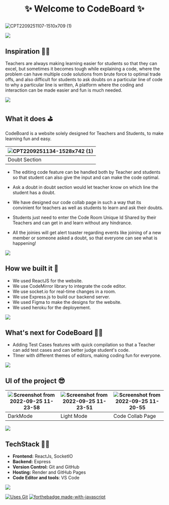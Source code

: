 <h1 align="center">

 ✨ Welcome to CodeBoard  ✨

 </h1>

![CPT2209251107-1510x709 (1)](https://user-images.githubusercontent.com/77020164/192130108-faf3c1e2-2d4b-4e4a-aec1-f9258375d420.gif)


![](https://raw.githubusercontent.com/andreasbm/readme/master/assets/lines/rainbow.png)

## Inspiration 🧑‍🎨
Teachers are always making learning easier for students so that they can excel, but sometimes it becomes tough while explaining a code, where the problem can have multiple code solutions from brute force to optimal trade offs, and also difficult for students to ask doubts on a particular line of code to why a particular line is written, A platform where the coding and interaction can be made easier and fun is much needed.

![](https://raw.githubusercontent.com/andreasbm/readme/master/assets/lines/rainbow.png)

## What it does ⛳
CodeBoard is a website solely designed for Teachers and Students, to make learning fun and easy.

| ![CPT2209251134-1528x742 (1)](https://user-images.githubusercontent.com/77020164/192130645-a8a279c3-8605-49af-9a1a-e29ebd9c2d5d.gif)
|-|
| Doubt Section |

* The editing code feature can be handled both by Teacher and students so that student can also give the input and can make the code optimal.
* Ask a doubt in doubt section would let teacher know on which line the student has a doubt.
* We have designed our code collab page in such a way that its convinient for teachers as well as students to learn and ask their doubts.

* Students just need to enter the Code Room Unique Id Shared by their Teachers and can get in and learn without any hindrance.

* All the joinies will get alert toaster regarding events like joining of a new member or someone asked a doubt, so that everyone can see what is happening!

![](https://raw.githubusercontent.com/andreasbm/readme/master/assets/lines/rainbow.png)

## How we built it 🚧

- We used ReactJS for the website.
- We use CodeMirror library to integrate the code editor.
- We use socket.io for real-time changes in a room.
- We use Express.js to build our backend server.
- We used Figma to make the designs for the website.
- We used heroku for the deployement.

![](https://raw.githubusercontent.com/andreasbm/readme/master/assets/lines/rainbow.png)

## What's next for CodeBoard 🧑‍💻
* Adding Test Cases features with quick compilation so that a Teacher can add test cases and can better judge student's code.
* TImer with different themes of editors, making coding fun for everyone.

![](https://raw.githubusercontent.com/andreasbm/readme/master/assets/lines/rainbow.png)


## UI of the project  😎
|![Screenshot from 2022-09-25 11-23-58](https://user-images.githubusercontent.com/77020164/192130399-19e796bd-b75a-4dd5-a1c5-0598ef22610b.png) | ![Screenshot from 2022-09-25 11-23-51](https://user-images.githubusercontent.com/77020164/192130404-b90e2a1e-443e-4a78-9f92-478d40541111.png) | ![Screenshot from 2022-09-25 11-20-55](https://user-images.githubusercontent.com/77020164/192130405-d0dc49e1-80ed-482d-aa68-3062b7fa8ea4.png)
|-|-|-|
| DarkMode  | Light Mode | Code Collab Page|

![](https://raw.githubusercontent.com/andreasbm/readme/master/assets/lines/rainbow.png)

## TechStack 🧑‍💻

- **Frontend:** ReactJs, SocketIO
- **Backend:** Express
- **Version Control:** Git and GitHub
- **Hosting:** Render and GitHub Pages
- **Code Editor and tools**: VS Code

![](https://raw.githubusercontent.com/andreasbm/readme/master/assets/lines/rainbow.png)

[![Uses Git](https://forthebadge.com/images/badges/uses-git.svg)](https://github.com/vedant-jain03/code_bode)
[![forthebadge made-with-javascript](http://ForTheBadge.com/images/badges/made-with-javascript.svg)](https://github.com/vedant-jain03/code_bode)


